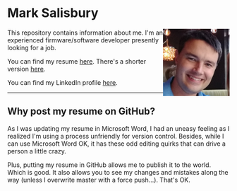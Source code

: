 # Mark Salisbury

<img align="right" width="30%" src="mark-picture.jpg">

This repository contains information about me.  I'm an experienced firmware/software developer presently looking for a job.

You can find my resume [here](resume-full.md).  There's a shorter version [here](resume-short.md).

You can find my LinkedIn profile [here](https://www.linkedin.com/in/mark-salisbury-44044b1/).

-------------------------------
<h2>Why post my resume on GitHub?</h2>

As I was updating my resume in Microsoft Word, I had an uneasy feeling as I realized I'm using a process unfriendly for version control.  Besides, while I can use Microsoft Word OK, it has these odd editing quirks that can drive a person a little crazy.

Plus, putting my resume in GitHub allows me to publish it to the world.  Which is good.  It also allows you to see my changes and mistakes along the way (unless I overwrite master with a force push...).  That's OK.
